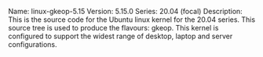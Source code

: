 Name:    linux-gkeop-5.15
Version: 5.15.0
Series:  20.04 (focal)
Description:
    This is the source code for the Ubuntu linux kernel for the 20.04 series. This
    source tree is used to produce the flavours: gkeop.
    This kernel is configured to support the widest range of desktop, laptop and
    server configurations.
